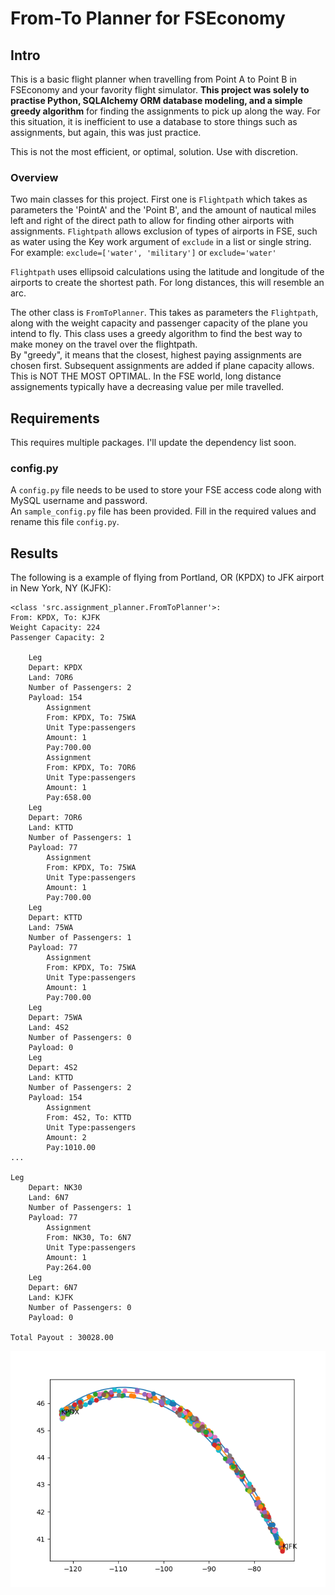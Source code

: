 # From-To Planner for FSEconomy

## Intro
This is a basic flight planner when travelling from Point A to Point B 
in FSEconomy and your favority flight simulator.  **This project was solely
to practise Python, SQLAlchemy ORM database modeling, and a simple greedy algorithm** for finding
the assignments to pick up along the way.  For this situation, it is inefficient
to use a database to store things such as assignments, but again, this was just practice.  
  
This is not the most efficient, or optimal, solution.  Use with discretion. 

### Overview
Two main classes for this project.  First one is `Flightpath` which takes as parameters the 'PointA'
 and the 'Point B', and the amount of nautical miles left and right of the direct path to allow for finding other
airports with assignments.  `Flightpath` allows exclusion of types of airports in FSE, such as water using the 
Key work argument of `exclude` in a list or single string.  For example:
`exclude=['water', 'military']` or `exclude='water'`  
  
`Flightpath` uses ellipsoid calculations using the latitude and longitude of the airports
to create the shortest path.  For long distances, this will resemble an arc.  
  
The other class is `FromToPlanner`.  This takes as parameters the `Flightpath`, along with the weight capacity
and passenger capacity of the plane you intend to fly.  This class uses a 
greedy algorithm to find the best way to make money on the travel over the flightpath.  
By "greedy", it means that the closest, highest paying assignments are chosen first. Subsequent
assignments are added if plane capacity allows.  This is NOT THE MOST OPTIMAL. In the FSE world, long
 distance assignements typically have a decreasing value per mile travelled.

## Requirements
This requires multiple packages.  I'll update the dependency list soon.

### config.py
A `config.py` file needs to be used to store your FSE access code along with MySQL username and password.  
An `sample_config.py` file has been provided.  Fill in the required values and rename this file `config.py`.  

## Results
The following is a example of flying from Portland, OR (KPDX) to JFK airport in New York, NY (KJFK):
```angular2html
<class 'src.assignment_planner.FromToPlanner'>:
From: KPDX, To: KJFK
Weight Capacity: 224
Passenger Capacity: 2

    Leg
    Depart: KPDX
    Land: 7OR6
    Number of Passengers: 2
    Payload: 154
        Assignment
        From: KPDX, To: 75WA
        Unit Type:passengers
        Amount: 1
        Pay:700.00
        Assignment
        From: KPDX, To: 7OR6
        Unit Type:passengers
        Amount: 1
        Pay:658.00
    Leg
    Depart: 7OR6
    Land: KTTD
    Number of Passengers: 1
    Payload: 77
        Assignment
        From: KPDX, To: 75WA
        Unit Type:passengers
        Amount: 1
        Pay:700.00
    Leg
    Depart: KTTD
    Land: 75WA
    Number of Passengers: 1
    Payload: 77
        Assignment
        From: KPDX, To: 75WA
        Unit Type:passengers
        Amount: 1
        Pay:700.00
    Leg
    Depart: 75WA
    Land: 4S2
    Number of Passengers: 0
    Payload: 0
    Leg
    Depart: 4S2
    Land: KTTD
    Number of Passengers: 2
    Payload: 154
        Assignment
        From: 4S2, To: KTTD
        Unit Type:passengers
        Amount: 2
        Pay:1010.00
...

Leg
    Depart: NK30
    Land: 6N7
    Number of Passengers: 1
    Payload: 77
        Assignment
        From: NK30, To: 6N7
        Unit Type:passengers
        Amount: 1
        Pay:264.00
    Leg
    Depart: 6N7
    Land: KJFK
    Number of Passengers: 0
    Payload: 0

Total Payout : 30028.00

```

![Example Image](example.png)